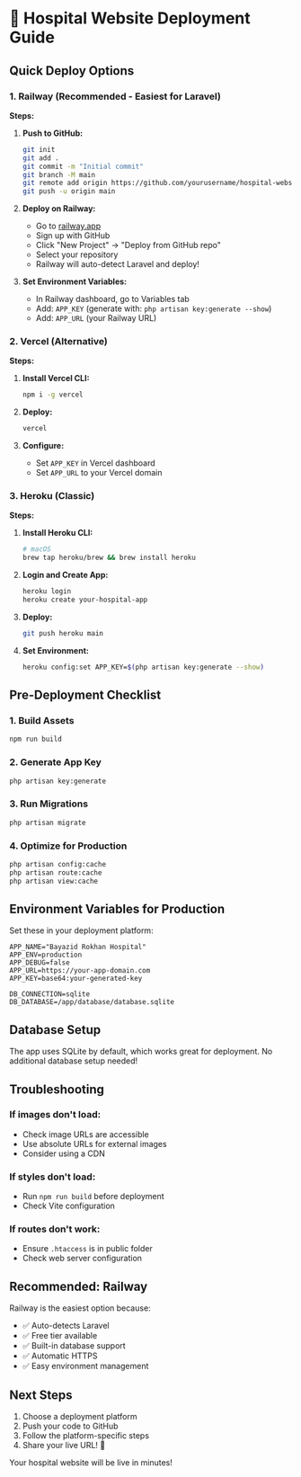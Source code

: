 # 🚀 Hospital Website Deployment Guide

## Quick Deploy Options

### 1. Railway (Recommended - Easiest for Laravel)

**Steps:**

1. **Push to GitHub:**

    ```bash
    git init
    git add .
    git commit -m "Initial commit"
    git branch -M main
    git remote add origin https://github.com/yourusername/hospital-website.git
    git push -u origin main
    ```

2. **Deploy on Railway:**

    - Go to [railway.app](https://railway.app)
    - Sign up with GitHub
    - Click "New Project" → "Deploy from GitHub repo"
    - Select your repository
    - Railway will auto-detect Laravel and deploy!

3. **Set Environment Variables:**
    - In Railway dashboard, go to Variables tab
    - Add: `APP_KEY` (generate with: `php artisan key:generate --show`)
    - Add: `APP_URL` (your Railway URL)

### 2. Vercel (Alternative)

**Steps:**

1. **Install Vercel CLI:**

    ```bash
    npm i -g vercel
    ```

2. **Deploy:**

    ```bash
    vercel
    ```

3. **Configure:**
    - Set `APP_KEY` in Vercel dashboard
    - Set `APP_URL` to your Vercel domain

### 3. Heroku (Classic)

**Steps:**

1. **Install Heroku CLI:**

    ```bash
    # macOS
    brew tap heroku/brew && brew install heroku
    ```

2. **Login and Create App:**

    ```bash
    heroku login
    heroku create your-hospital-app
    ```

3. **Deploy:**

    ```bash
    git push heroku main
    ```

4. **Set Environment:**
    ```bash
    heroku config:set APP_KEY=$(php artisan key:generate --show)
    ```

## Pre-Deployment Checklist

### 1. Build Assets

```bash
npm run build
```

### 2. Generate App Key

```bash
php artisan key:generate
```

### 3. Run Migrations

```bash
php artisan migrate
```

### 4. Optimize for Production

```bash
php artisan config:cache
php artisan route:cache
php artisan view:cache
```

## Environment Variables for Production

Set these in your deployment platform:

```
APP_NAME="Bayazid Rokhan Hospital"
APP_ENV=production
APP_DEBUG=false
APP_URL=https://your-app-domain.com
APP_KEY=base64:your-generated-key

DB_CONNECTION=sqlite
DB_DATABASE=/app/database/database.sqlite
```

## Database Setup

The app uses SQLite by default, which works great for deployment. No additional database setup needed!

## Troubleshooting

### If images don't load:

-   Check image URLs are accessible
-   Use absolute URLs for external images
-   Consider using a CDN

### If styles don't load:

-   Run `npm run build` before deployment
-   Check Vite configuration

### If routes don't work:

-   Ensure `.htaccess` is in public folder
-   Check web server configuration

## Recommended: Railway

Railway is the easiest option because:

-   ✅ Auto-detects Laravel
-   ✅ Free tier available
-   ✅ Built-in database support
-   ✅ Automatic HTTPS
-   ✅ Easy environment management

## Next Steps

1. Choose a deployment platform
2. Push your code to GitHub
3. Follow the platform-specific steps
4. Share your live URL! 🎉

Your hospital website will be live in minutes!
